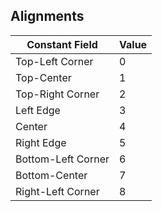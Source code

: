 
## Alignments 

Constant Field | Value
------- | ------------- 
Top-Left Corner | 0 
Top-Center | 1 
Top-Right Corner | 2 
Left Edge | 3 
Center | 4 
Right Edge | 5 
Bottom-Left Corner | 6 
Bottom-Center | 7 
Right-Left Corner | 8 
